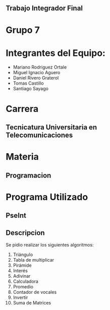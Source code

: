 ## Trabajo Integrador Final

# Grupo 7

# **Integrantes del Equipo:**
- Mariano Rodriguez Ortale 
- Miguel Ignacio Aguero 
- Daniel Rivero Graterol 
- Tomas Castillo 
- Santiago Sayago

# Carrera
## Tecnicatura Universitaria en Telecomunicaciones

# Materia
## Programacion

# Programa Utilizado
## PseInt

## Descripcion
Se pidio realizar los siguientes algoritmos:
1.	Triángulo
2.	Tabla de multiplicar
3.	Pirámide
4.	Interés
5.	Adivinar
6.	Calculadora
7.	Promedio
8.	Contador de vocales
9.	Invertir
10.	Suma de Matrices
